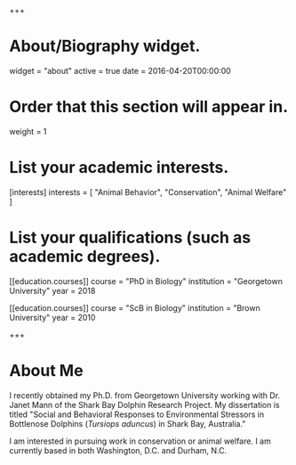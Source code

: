 +++
# About/Biography widget.
widget = "about"
active = true
date = 2016-04-20T00:00:00

# Order that this section will appear in.
weight = 1

# List your academic interests.
[interests]
  interests = [
    "Animal Behavior",
    "Conservation",
    "Animal Welfare"
  ]

# List your qualifications (such as academic degrees).
[[education.courses]]
  course = "PhD in Biology"
  institution = "Georgetown University"
  year = 2018

[[education.courses]]
  course = "ScB in Biology"
  institution = "Brown University"
  year = 2010

 
+++

# About Me

I recently obtained my Ph.D. from Georgetown University working with Dr. Janet Mann of the Shark Bay Dolphin Research Project. My dissertation is titled "Social and Behavioral Responses to Environmental Stressors in Bottlenose Dolphins (*Tursiops aduncus*) in Shark Bay, Australia."

I am interested in pursuing work in conservation or animal welfare. I am currently based in both Washington, D.C. and Durham, N.C.

